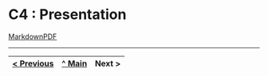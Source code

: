 # C4 : Presentation

[MarkdownPDF](README.pdf)

---

| [< Previous](c3.md) | [^ Main](https://github.com/gestao-avarias/dispatching-api) | Next > |
| :------------------ | :---------------------------------------------------------: | -----: |
